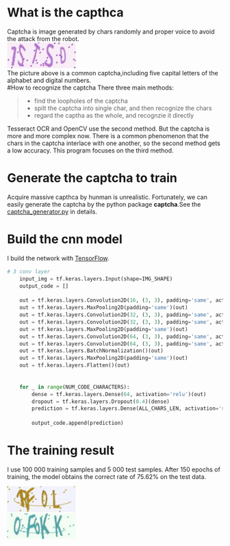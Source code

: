 # What is the capthca
Captcha is image  generated by chars randomly and proper voice to avoid the attack from the robot.   
![1STSD_4](https://github.com/Valdert-13/captcha/blob/master/picture/1STSD_4_.jpg)    
The picture above is a common captcha,including five capital letters of the alphabet and digital numbers.  
#How to recognize the captcha
There three main methods:
> * find the loopholes of the captcha
> * spilt the captcha into single char, and then recognize the chars
> * regard the captha as the whole, and recognzie it directly   

Tesseract OCR and OpenCV use the second method. But the captcha is more and more complex now. There is a common phenomenon that the chars in the captcha interlace with one another, so the second method gets a low accuracy. This program focuses on the third method. 

# Generate the captcha to train
Acquire massive capthca by hunman is unrealistic. Fortunately, we can easily generate the captcha by the python package **captcha**.See the [captcha_generator.py](https://github.com/Valdert-13/captcha/blob/master/captcha_generator.py) in details.

# Build the cnn model
I build the network with [TensorFlow](https://github.com/tensorflow/tensorflow).
```python
# 3 conv layer
    input_img = tf.keras.layers.Input(shape=IMG_SHAPE)
    output_code = []

    out = tf.keras.layers.Convolution2D(16, (3, 3), padding='same', activation='relu')(input_img)
    out = tf.keras.layers.MaxPooling2D(padding='same')(out)
    out = tf.keras.layers.Convolution2D(32, (3, 3), padding='same', activation='relu')(out)
    out = tf.keras.layers.Convolution2D(32, (3, 3), padding='same', activation='relu')(out)
    out = tf.keras.layers.MaxPooling2D(padding='same')(out)
    out = tf.keras.layers.Convolution2D(64, (3, 3), padding='same', activation='relu')(out)
    out = tf.keras.layers.Convolution2D(64, (3, 3), padding='same', activation='relu')(out)
    out = tf.keras.layers.BatchNormalization()(out)
    out = tf.keras.layers.MaxPooling2D(padding='same')(out)
    out = tf.keras.layers.Flatten()(out)


    for _ in range(NUM_CODE_CHARACTERS):
        dense = tf.keras.layers.Dense(64, activation='relu')(out)
        dropout = tf.keras.layers.Dropout(0.4)(dense)
        prediction = tf.keras.layers.Dense(ALL_CHARS_LEN, activation='sigmoid')(dropout)

        output_code.append(prediction)
```

# The training result    
I use 100 000 training samples and 5 000 test samples. After 150 epochs of training, the model obtains the correct rate of 75.62% on the test data.  


![1RF0L](https://github.com/Valdert-13/captcha/blob/master/picture/1RF0L_0_.jpg)    
![0F6KK](https://github.com/Valdert-13/captcha/blob/master/picture/0F6KK_8_.jpg)   



